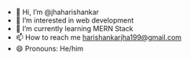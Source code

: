 - 👋 Hi, I’m @jhaharishankar
- 👀 I’m interested in web development
- 🌱 I’m currently learning MERN Stack
- 📫 How to reach me harishankarjha199@gmail.com
- 😄 Pronouns: He/him

<!---
jhaharishankar/jhaharishankar is a ✨ special ✨ repository because its `README.md` (this file) appears on your GitHub profile.
You can click the Preview link to take a look at your changes.
--->
